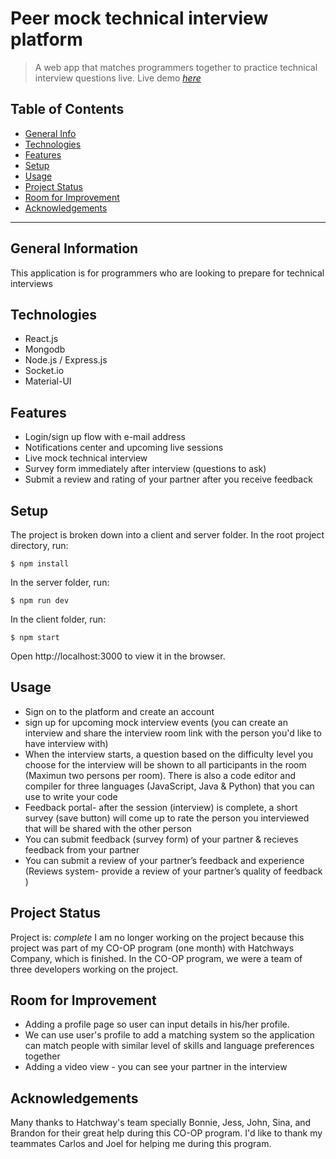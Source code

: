 # Peer mock technical interview platform

> A web app that matches programmers together to practice technical interview questions live.
> Live demo [_here_](https://www.example.com)

## Table of Contents

- [General Info](#general-info)
- [Technologies](#technologies)
- [Features](#features)
- [Setup](#setup)
- [Usage](#usage)
- [Project Status](#project-status)
- [Room for Improvement](#room-for-improvement)
- [Acknowledgements](#acknowledgements)

---

## General Information

This application is for programmers who are looking to prepare for technical interviews

## Technologies

- React.js
- Mongodb
- Node.js / Express.js
- Socket.io
- Material-UI

## Features

- Login/sign up flow with e-mail address
- Notifications center and upcoming live sessions
- Live mock technical interview
- Survey form immediately after interview (questions to ask)
- Submit a review and rating of your partner after you receive feedback

## Setup

The project is broken down into a client and server folder.
In the root project directory, run:

```
$ npm install
```

In the server folder, run:

```
$ npm run dev
```

In the client folder, run:

```
$ npm start
```

Open http://localhost:3000 to view it in the browser.

## Usage

- Sign on to the platform and create an account
- sign up for upcoming mock interview events (you can create an interview and share the interview room link with the person you'd like to have interview with)
- When the interview starts, a question based on the difficulty level you choose for the interview will be shown to all participants in the room (Maximun two persons per room). There is also a code editor and compiler for three languages (JavaScript, Java & Python) that you can use to write your code
- Feedback portal- after the session (interview) is complete, a short survey (save button) will come up to rate the person you interviewed that will be shared with the other person
- You can submit feedback (survey form) of your partner & recieves feedback from your partner
- You can submit a review of your partner’s feedback and experience (Reviews system- provide a review of your partner’s quality of feedback )

## Project Status

Project is: _complete_
I am no longer working on the project because this project was part of my CO-OP program (one month) with Hatchways Company, which is finished. In the CO-OP program, we were a team of three developers working on the project.

## Room for Improvement

- Adding a profile page so user can input details in his/her profile.
- We can use user's profile to add a matching system so the application can match people with similar level of skills and language preferences together
- Adding a video view - you can see your partner in the interview

## Acknowledgements

Many thanks to Hatchway's team specially Bonnie, Jess, John, Sina, and Brandon for their great help during this CO-OP program.
I'd like to thank my teammates Carlos and Joel for helping me during this program.
